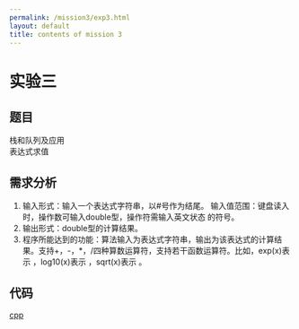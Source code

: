 ```yaml
---
permalink: /mission3/exp3.html
layout: default
title: contents of mission 3
---
```

# 实验三
## 题目
栈和队列及应用 \
表达式求值
## 需求分析
1. 输入形式：输入一个表达式字符串，以#号作为结尾。
  输入值范围：键盘读入时，操作数可输入double型，操作符需输入英文状态
  的符号。
2. 输出形式：double型的计算结果。
3. 程序所能达到的功能：算法输入为表达式字符串，输出为该表达式的计算结果。支持+，-，*，/四种算数运算符，支持若干函数运算符。比如，exp(x)表示 ，log10(x)表示 ，sqrt(x)表示 。

## 代码
[cpp](./expression.cpp)
